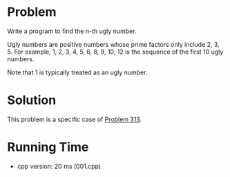 # Problem

Write a program to find the n-th ugly number.

Ugly numbers are positive numbers whose prime factors only include 2, 3, 5. For example, 1, 2, 3, 4, 5, 6, 8, 9, 10, 12 is the sequence of the first 10 ugly numbers.

Note that 1 is typically treated as an ugly number.

# Solution

This problem is a specific case of [Problem 313](../313%20Super%20Ugly%20Number).

# Running Time

- cpp version: 20 ms (001.cpp)
